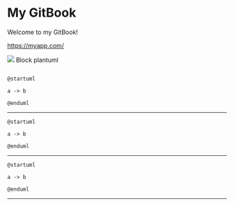 # My GitBook

Welcome to my GitBook!

https://myapp.com/

<block>
    <img src="www.plantuml.com/plantuml/png/SoWkIImgAStDuNBAJrBGjLDmpCbCJbMmKiX8pSd9vt98pKi1IW80">
</block>

<block name=plantuml>
Block plantuml
</block>

```plantuml
```

```plant-uml
@startuml

a -> b

@enduml
```

***
```plantuml
@startuml

a -> b

@enduml
```

***

```puml
@startuml

a -> b

@enduml
```
***
